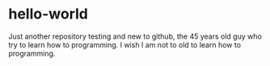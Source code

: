 # hello-world
Just another repository
testing and new to github, the 45 years old guy who try to learn how to programming. I wish I am not to old to learn how to programming.
